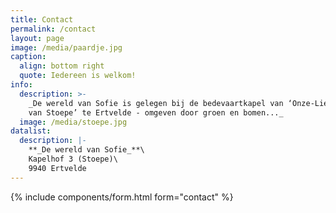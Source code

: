 ```yaml
---
title: Contact
permalink: /contact
layout: page
image: /media/paardje.jpg
caption:
  align: bottom right
  quote: Iedereen is welkom!
info:
  description: >-
    _De wereld van Sofie is gelegen bij de bedevaartkapel van ‘Onze-Lieve-Vrouw
    van Stoepe’ te Ertvelde - omgeven door groen en bomen..._
  image: /media/stoepe.jpg
datalist:
  description: |-
    **_De wereld van Sofie_**\
    Kapelhof 3 (Stoepe)\
    9940 Ertvelde
---
```

{% include components/form.html form="contact" %}
